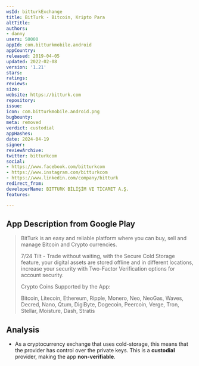 ```yaml
---
wsId: bitturkExchange
title: BitTurk - Bitcoin, Kripto Para
altTitle: 
authors:
- danny
users: 50000
appId: com.bitturkmobile.android
appCountry: 
released: 2019-04-05
updated: 2022-02-08
version: '1.21'
stars: 
ratings: 
reviews: 
size: 
website: https://bitturk.com
repository: 
issue: 
icon: com.bitturkmobile.android.png
bugbounty: 
meta: removed
verdict: custodial
appHashes: 
date: 2024-04-19
signer: 
reviewArchive: 
twitter: bitturkcom
social:
- https://www.facebook.com/bitturkcom
- https://www.instagram.com/bitturkcom
- https://www.linkedin.com/company/bitturk
redirect_from: 
developerName: BITTURK BİLİŞİM VE TİCARET A.Ş.
features: 

---
```


## App Description from Google Play

> BitTurk is an easy and reliable platform where you can buy, sell and manage Bitcoin and Crypto currencies.
> 
> 7/24 Tilt - Trade without waiting, with the Secure Cold Storage feature, your digital assets are stored offline and in different locations, increase your security with Two-Factor Verification options for account security.
> 
> Crypto Coins Supported by the App:
> 
> Bitcoin, Litecoin, Ethereum, Ripple, Monero, Neo, NeoGas, Waves, Decred, Nano, Qtum, DigiByte, Dogecoin, Peercoin, Verge, Tron, Stellar, Moisture, Dash, Stratis

## Analysis 

- As a cryptocurrency exchange that uses cold-storage, this means that the provider has control over the private keys. This is a **custodial** provider, making the app **non-verifiable**.